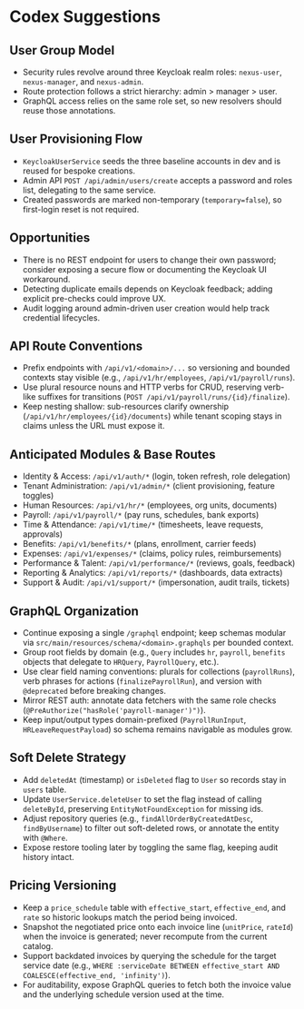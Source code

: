 # Codex Suggestions

## User Group Model
- Security rules revolve around three Keycloak realm roles: `nexus-user`, `nexus-manager`, and `nexus-admin`.
- Route protection follows a strict hierarchy: admin > manager > user.
- GraphQL access relies on the same role set, so new resolvers should reuse those annotations.

## User Provisioning Flow
- `KeycloakUserService` seeds the three baseline accounts in dev and is reused for bespoke creations.
- Admin API `POST /api/admin/users/create` accepts a password and roles list, delegating to the same service.
- Created passwords are marked non-temporary (`temporary=false`), so first-login reset is not required.

## Opportunities
- There is no REST endpoint for users to change their own password; consider exposing a secure flow or documenting the Keycloak UI workaround.
- Detecting duplicate emails depends on Keycloak feedback; adding explicit pre-checks could improve UX.
- Audit logging around admin-driven user creation would help track credential lifecycles.

## API Route Conventions
- Prefix endpoints with `/api/v1/<domain>/...` so versioning and bounded contexts stay visible (e.g., `/api/v1/hr/employees`, `/api/v1/payroll/runs`).
- Use plural resource nouns and HTTP verbs for CRUD, reserving verb-like suffixes for transitions (`POST /api/v1/payroll/runs/{id}/finalize`).
- Keep nesting shallow: sub-resources clarify ownership (`/api/v1/hr/employees/{id}/documents`) while tenant scoping stays in claims unless the URL must expose it.

## Anticipated Modules & Base Routes
- Identity & Access: `/api/v1/auth/*` (login, token refresh, role delegation)
- Tenant Administration: `/api/v1/admin/*` (client provisioning, feature toggles)
- Human Resources: `/api/v1/hr/*` (employees, org units, documents)
- Payroll: `/api/v1/payroll/*` (pay runs, schedules, bank exports)
- Time & Attendance: `/api/v1/time/*` (timesheets, leave requests, approvals)
- Benefits: `/api/v1/benefits/*` (plans, enrollment, carrier feeds)
- Expenses: `/api/v1/expenses/*` (claims, policy rules, reimbursements)
- Performance & Talent: `/api/v1/performance/*` (reviews, goals, feedback)
- Reporting & Analytics: `/api/v1/reports/*` (dashboards, data extracts)
- Support & Audit: `/api/v1/support/*` (impersonation, audit trails, tickets)

## GraphQL Organization
- Continue exposing a single `/graphql` endpoint; keep schemas modular via `src/main/resources/schema/<domain>.graphqls` per bounded context.
- Group root fields by domain (e.g., `Query` includes `hr`, `payroll`, `benefits` objects that delegate to `HRQuery`, `PayrollQuery`, etc.).
- Use clear field naming conventions: plurals for collections (`payrollRuns`), verb phrases for actions (`finalizePayrollRun`), and version with `@deprecated` before breaking changes.
- Mirror REST auth: annotate data fetchers with the same role checks (`@PreAuthorize("hasRole('payroll-manager')")`).
- Keep input/output types domain-prefixed (`PayrollRunInput`, `HRLeaveRequestPayload`) so schema remains navigable as modules grow.

## Soft Delete Strategy
- Add `deletedAt` (timestamp) or `isDeleted` flag to `User` so records stay in `users` table.
- Update `UserService.deleteUser` to set the flag instead of calling `deleteById`, preserving `EntityNotFoundException` for missing ids.
- Adjust repository queries (e.g., `findAllOrderByCreatedAtDesc`, `findByUsername`) to filter out soft-deleted rows, or annotate the entity with `@Where`.
- Expose restore tooling later by toggling the same flag, keeping audit history intact.

## Pricing Versioning
- Keep a `price_schedule` table with `effective_start`, `effective_end`, and `rate` so historic lookups match the period being invoiced.
- Snapshot the negotiated price onto each invoice line (`unitPrice`, `rateId`) when the invoice is generated; never recompute from the current catalog.
- Support backdated invoices by querying the schedule for the target service date (e.g., `WHERE :serviceDate BETWEEN effective_start AND COALESCE(effective_end, 'infinity')`).
- For auditability, expose GraphQL queries to fetch both the invoice value and the underlying schedule version used at the time.
